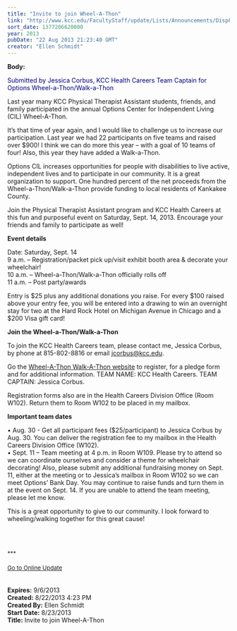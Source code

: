 ```yaml
---
title: "Invite to join Wheel-A-Thon"
link: "http://www.kcc.edu/FacultyStaff/update/Lists/Announcements/DispForm.aspx?ID=1211"
sort_date: 1377206620000
year: 2013
pubDate: "22 Aug 2013 21:23:40 GMT"
creator: "Ellen Schmidt"
---
```


<div><b>Body:</b> <div class="ExternalClassB9AE0F291D7D4CEB81308627F13714A2">
<div></div>
<p><font color="#000080">Submitted by Jessica Corbus, KCC Health Careers Team Captain for Options Wheel-a-Thon/Walk-a-Thon</font></p>
<p>Last year many KCC Physical Therapist Assistant students, friends, and family participated in the annual Options Center for Independent Living (CIL) Wheel-A-Thon. </p>
<p>It’s that time of year again, and I would like to challenge us to increase our participation. Last year we had 22 participants on five teams and raised over $900! I think we can do more this year – with a goal of 10 teams of four! Also, this year they have added a Walk-a-Thon.</p>
<p>Options CIL increases opportunities for people with disabilities to live active, independent lives and to participate in our community. It is a great organization to support. One hundred percent of the net proceeds from the Wheel-a-Thon/Walk-a-Thon provide funding to local residents of Kankakee County.</p>
<p>Join the Physical Therapist Assistant program and KCC Health Careers at this fun and purposeful event on Saturday, Sept. 14, 2013. Encourage your friends and family to participate as well!</p>
<p><strong>Event details</strong></p>
<p>Date: Saturday, Sept. 14<br />9 a.m. – Registration/packet pick up/visit exhibit booth area &amp; decorate your wheelchair!<br />10 a.m. – Wheel-a-Thon/Walk-a-Thon officially rolls off<br />11 a.m. – Post party/awards</p>
<p>Entry is $25 plus any additional donations you raise. For every $100 raised above your entry fee, you will be entered into a drawing to win an overnight stay for two at the Hard Rock Hotel on Michigan Avenue in Chicago and a $200 Visa gift card!</p>
<p><strong>Join the Wheel-a-Thon/Walk-a-Thon</strong></p>
<p>To join the KCC Health Careers team, please contact me, Jessica Corbus, by phone at 815-802-8816 or email <a href="mailto:jcorbus@kcc.edu">jcorbus@kcc.edu</a>.</p>
<p>Go the <a href="http://www.optionscil.org/wheel-a-thon/">Wheel-A-Thon Walk-A-Thon website</a> to register, for a pledge form and for additional information. TEAM NAME: KCC Health Careers. TEAM CAPTAIN: Jessica Corbus. </p>
<p>Registration forms also are in the Health Careers Division Office (Room W102). Return them to Room W102 to be placed in my mailbox. </p>
<p><strong>Important team dates</strong></p>
<p>• Aug. 30 - Get all participant fees ($25/participant) to Jessica Corbus by Aug. 30. You can deliver the registration fee to my mailbox in the Health Careers Division Office (W102). <br />• Sept. 11 – Team meeting at 4 p.m. in Room W109. Please try to attend so we can coordinate ourselves and consider a theme for wheelchair decorating! Also, please submit any additional fundraising money on Sept. 11, either at the meeting or to Jessica’s mailbox in Room W102 so we can meet Options’ Bank Day. You may continue to raise funds and turn them in at the event on Sept. 14. If you are unable to attend the team meeting, please let me know.</p>
<p>This is a great opportunity to give to our community. I look forward to wheeling/walking together for this great cause!</p>
<p> </p>
<div><br /></div>
<div><font size="2">***</font></div>
<div> </div>
<div><font size="2"></font></div>
<div><font size="2"></font></div>
<div><font size="2"></font></div>
<div><font size="2"></font></div>
<div><font size="2"><a href="/FacultyStaff/update/Pages/dailyupdate.aspx">Go to Online Update</a></font></div>
<div><font size="2"></font> </div>
<div><font size="2"></font> </div></div></div>
<div><b>Expires:</b> 9/6/2013</div>
<div><b>Created:</b> 8/22/2013 4:23 PM</div>
<div><b>Created By:</b> Ellen Schmidt</div>
<div><b>Start Date:</b> 8/23/2013</div>
<div><b>Title:</b> Invite to join Wheel-A-Thon</div>
